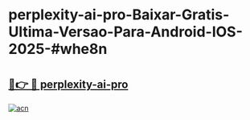 # perplexity-ai-pro-Baixar-Gratis-Ultima-Versao-Para-Android-IOS-2025-#whe8n

# <h2><a href="https://ainizakaria.my?title=perplexity-ai-pro&ref=22M">🔗👉 🔴 perplexity-ai-pro</a></h2>

[![acn](https://github.com/user-attachments/assets/0f9c940e-d8b0-45ae-aac7-cd30a18b3e1c)](https://ainizakaria.my?title=perplexity-ai-pro&ref=22M)

